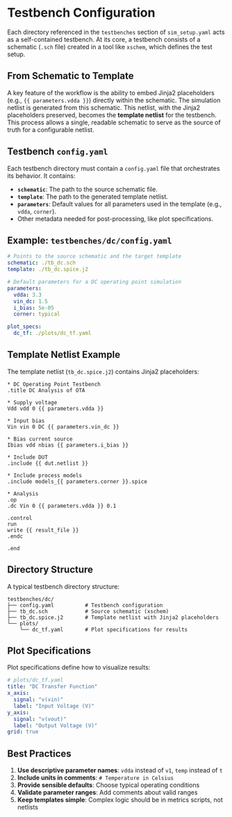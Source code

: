 # Testbench Configuration

Each directory referenced in the `testbenches` section of `sim_setup.yaml` acts as a self-contained testbench. At its core, a testbench consists of a schematic (`.sch` file) created in a tool like `xschem`, which defines the test setup.

## From Schematic to Template

A key feature of the workflow is the ability to embed Jinja2 placeholders (e.g., `{{ parameters.vdda }}`) directly within the schematic. The simulation netlist is generated from this schematic. This netlist, with the Jinja2 placeholders preserved, becomes the **template netlist** for the testbench. This process allows a single, readable schematic to serve as the source of truth for a configurable netlist.

## Testbench `config.yaml`

Each testbench directory must contain a `config.yaml` file that orchestrates its behavior. It contains:

- **`schematic`**: The path to the source schematic file.
- **`template`**: The path to the generated template netlist.
- **`parameters`**: Default values for all parameters used in the template (e.g., `vdda`, `corner`).
- Other metadata needed for post-processing, like plot specifications.

## Example: `testbenches/dc/config.yaml`

```yaml
# Points to the source schematic and the target template
schematic: ./tb_dc.sch
template: ./tb_dc.spice.j2

# Default parameters for a DC operating point simulation
parameters:
  vdda: 3.3
  vin_dc: 1.5
  i_bias: 5e-05
  corner: typical

plot_specs:
  dc_tf: ./plots/dc_tf.yaml
```

## Template Netlist Example

The template netlist (`tb_dc.spice.j2`) contains Jinja2 placeholders:

```spice
* DC Operating Point Testbench
.title DC Analysis of OTA

* Supply voltage
Vdd vdd 0 {{ parameters.vdda }}

* Input bias
Vin vin 0 DC {{ parameters.vin_dc }}

* Bias current source  
Ibias vdd nbias {{ parameters.i_bias }}

* Include DUT
.include {{ dut.netlist }}

* Include process models
.include models_{{ parameters.corner }}.spice

* Analysis
.op
.dc Vin 0 {{ parameters.vdda }} 0.1

.control
run
write {{ result_file }}
.endc

.end
```

## Directory Structure

A typical testbench directory structure:

```
testbenches/dc/
├── config.yaml          # Testbench configuration
├── tb_dc.sch            # Source schematic (xschem)
├── tb_dc.spice.j2       # Template netlist with Jinja2 placeholders
└── plots/
    └── dc_tf.yaml       # Plot specifications for results
```

## Plot Specifications

Plot specifications define how to visualize results:

```yaml
# plots/dc_tf.yaml
title: "DC Transfer Function"
x_axis:
  signal: "v(vin)"
  label: "Input Voltage (V)"
y_axis:
  signal: "v(vout)"
  label: "Output Voltage (V)"
grid: true
```

## Best Practices

1. **Use descriptive parameter names**: `vdda` instead of `v1`, `temp` instead of `t`
2. **Include units in comments**: `# Temperature in Celsius`
3. **Provide sensible defaults**: Choose typical operating conditions
4. **Validate parameter ranges**: Add comments about valid ranges
5. **Keep templates simple**: Complex logic should be in metrics scripts, not netlists